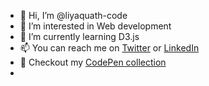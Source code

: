 - 👋 Hi, I’m @liyaquath-code
- 👀 I’m interested in Web development
- 🌱 I’m currently learning D3.js
- 📫 You can reach me on [Twitter](https://twitter.com/LiyaquathHassan) or [LinkedIn](https://www.linkedin.com/in/liyaquath-hassan/)
- 🏢 Checkout my [CodePen collection](https://codepen.io/collection/vBKQLx)
- 
<!---
- 💞️ I’m looking to collaborate on ...
liyaquath-code/liyaquath-code is a ✨ special ✨ repository because its `README.md` (this file) appears on your GitHub profile.
You can click the Preview link to take a look at your changes.
--->

